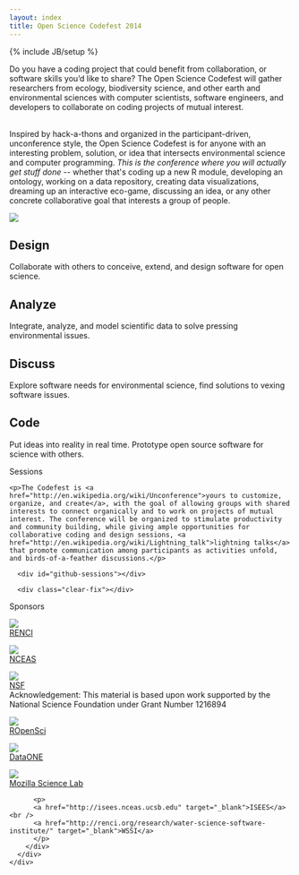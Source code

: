 ```yaml
---
layout: index
title: Open Science Codefest 2014
---
```

{% include JB/setup %}

<div class="clear-fix"></div>


<p id="intro">
Do you have a coding project that could benefit from collaboration, or software skills you’d like to share?  The Open Science Codefest will gather researchers from ecology, biodiversity science, and other earth and environmental sciences with computer scientists, software engineers, and developers to collaborate on coding projects of mutual interest.
<br/><br/>
 
Inspired by hack-a-thons and organized in the participant-driven, unconference style, the Open Science Codefest is for anyone with an interesting problem, solution, or idea that intersects environmental science and computer programming.  <em>This is the conference where you will actually get stuff done</em> -- whether that's coding up a new R module, developing an ontology, working on a data repository, creating data visualizations, dreaming up an interactive eco-game, discussing an idea, or any other concrete collaborative goal that interests a group of people.
</p>

<div class="filler">
	<a class="lightbox-41817591638969"><img src="{{ BASE_PATH }}assets/img/conference.jpg" /></a>
</div>

<div class="container-fluid featured over-image grid" id="design">
	<h2>Design</h2>
	<p>Collaborate with others to conceive, extend, and design software for open science.</p>
</div>
<div class="container-fluid featured grid" id="analyze">
	<h2>Analyze</h2>
    <p>Integrate, analyze, and model scientific data to solve pressing environmental issues.</p>
</div>
<div class="container-fluid featured over-image grid" id="discuss">
	<h2>Discuss</h2>
    <p>Explore software needs for environmental science, find solutions to vexing software issues.</p>
</div>
<div class="container-fluid featured grid" id="code">
	<h2>Code</h2>
    <p>Put ideas into reality in real time. Prototype open source software for science with others.</p>
</div>
<div class="clearfix"></div>
<div class="container-fluid" id="sessions">
	<div class="title" id="sessions">
	  Sessions
	</div> 
	
	<p>The Codefest is <a href="http://en.wikipedia.org/wiki/Unconference">yours to customize, organize, and create</a>, with the goal of allowing groups with shared interests to connect organically and to work on projects of mutual interest. The conference will be organized to stimulate productivity and community building, while giving ample opportunities for collaborative coding and design sessions, <a href="http://en.wikipedia.org/wiki/Lightning_talk">lightning talks</a> that promote communication among participants as activities unfold, and birds-of-a-feather discussions.</p>
	
	  <div id="github-sessions"></div>
	  
	  <div class="clear-fix"></div>
</div>
<div class="container-fluid" id="sponsors">
	<div class="title">
	  Sponsors
	</div> 
	<div class="container-fluid">
	  <div class="row-fluid">
	    <div class="span2 text-box">
	      <p>
	      	<img src="{{ BASE_PATH }}assets/img/renci.jpg" class="renci"/><br/>
	      	<a href="http://renci.org/" target="_blank">RENCI</a>
	      </p>
	    </div>
	    <div class="span2 text-box">
	      <p>
	          <img src="{{ BASE_PATH }}assets/img/nceas.png" class="nceas" /><br />
	          <a href="http://www.nceas.ucsb.edu" target="_blank">NCEAS</a>
	      </p>
	    </div>
	   <div class="span2 text-box">
	      <p>
	       <img src="{{ BASE_PATH }}assets/img/nsf.gif"  class="nsf"/><br />
	          <a href="http://www.nsf.gov/" target="_blank">NSF</a><br/>
	          <span class="tiny">Acknowledgement: This material is based upon work supported by the National Science Foundation under Grant Number 1216894</span>
	      </p>
	    </div>
	    <div class="span2 text-box">
	      <p>
	       <img src="{{ BASE_PATH }}assets/img/ropensci-logo.png"  class="ropensci"/><br />
	          <a href="http://ropensci.org/" target="_blank">ROpenSci</a><br/>
	      </p>
	    </div>
	    <div class="span2 text-box">
	      <p>
	       <img src="{{ BASE_PATH }}assets/img/dataone-logo.png"  class="dataone"/><br />
	          <a href="http://dataone.org/" target="_blank">DataONE</a><br/>
	      </p>
	    </div>
	    <div class="span2 text-box">
	      <p>
	       <img src="{{ BASE_PATH }}assets/img/ScienceLab.png"  class="sciencelab"/><br />
	          <a href="http://mozillascience.org/" target="_blank">Mozilla Science Lab</a><br/>
	      </p>
	    </div>
	    <div class="span2 text-box">
	    
	      <p>
	      <a href="http://isees.nceas.ucsb.edu" target="_blank">ISEES</a><br />
	      <a href="http://renci.org/research/water-science-software-institute/" target="_blank">WSSI</a>
	      </p>
	    </div>
	  </div>
	</div>
</div>
<script type="text/javascript"> 
	jQuery(document).ready(function(){
		getSessions();
	});
</script>
